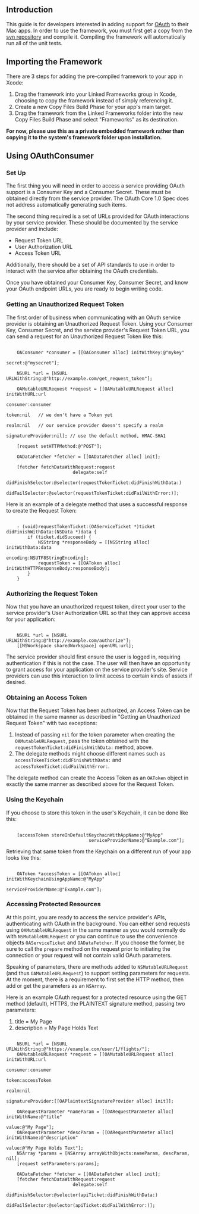 ## Introduction ##

This guide is for developers interested in adding support for [OAuth](http://oauth.net) to their Mac apps. In order to use the framework, you must first get a copy from the [svn repository](http://oauth.googlecode.com/svn/code/obj-c/) and compile it. Compiling the framework will automatically run all of the unit tests.

## Importing the Framework ##

There are 3 steps for adding the pre-compiled framework to your app in Xcode:

  1. Drag the framework into your Linked Frameworks group in Xcode, choosing to copy the framework instead of simply referencing it.
  1. Create a new Copy Files Build Phase for your app's main target.
  1. Drag the framework from the Linked Frameworks folder into the new Copy Files Build Phase and select "Frameworks" as its destination.

**For now, please use this as a private embedded framework rather than copying it to the system's framework folder upon installation.**

## Using OAuthConsumer ##

### Set Up ###

The first thing you will need in order to access a service providing OAuth support is a Consumer Key and a Consumer Secret. These must be obtained directly from the service provider. The OAuth Core 1.0 Spec does not address automatically generating such items.

The second thing required is a set of URLs provided for OAuth interactions by your service provider. These should be documented by the service provider and include:

  * Request Token URL
  * User Authorization URL
  * Access Token URL

Additionally, there should be a set of API standards to use in order to interact with the service after obtaining the OAuth credentials.

Once you have obtained your Consumer Key, Consumer Secret, and know your OAuth endpoint URLs, you are ready to begin writing code.

### Getting an Unauthorized Request Token ###

The first order of business when communicating with an OAuth service provider is obtaining an Unauthorized Request Token. Using your Consumer Key, Consumer Secret, and the service provider's Request Token URL, you can send a request for an Unauthorized Request Token like this:

```

    OAConsumer *consumer = [[OAConsumer alloc] initWithKey:@"mykey"
                                                    secret:@"mysecret"];

    NSURL *url = [NSURL URLWithString:@"http://example.com/get_request_token"];

    OAMutableURLRequest *request = [[OAMutableURLRequest alloc] initWithURL:url
                                                                   consumer:consumer
                                                                      token:nil   // we don't have a Token yet
                                                                      realm:nil   // our service provider doesn't specify a realm
                                                          signatureProvider:nil]; // use the default method, HMAC-SHA1

    [request setHTTPMethod:@"POST"];

    OADataFetcher *fetcher = [[OADataFetcher alloc] init];

    [fetcher fetchDataWithRequest:request
                         delegate:self
                didFinishSelector:@selector(requestTokenTicket:didFinishWithData:)
                  didFailSelector:@selector(requestTokenTicket:didFailWithError:)];

```

Here is an example of a delegate method that uses a successful response to create the Request Token:

```

    - (void)requestTokenTicket:(OAServiceTicket *)ticket didFinishWithData:(NSData *)data {
        if (ticket.didSucceed) {
            NSString *responseBody = [[NSString alloc] initWithData:data
                                                           encoding:NSUTF8StringEncoding];
            requestToken = [[OAToken alloc] initWithHTTPResponseBody:responseBody];
        }
    }

```

### Authorizing the Request Token ###

Now that you have an unauthorized request token, direct your user to the service provider's User Authorization URL so that they can approve access for your application:

```

    NSURL *url = [NSURL URLWithString:@"http://example.com/authorize"];
    [[NSWorkspace sharedWorkspace] openURL:url];

```

The service provider should first ensure the user is logged in, requiring authentication if this is not the case. The user will then have an opportunity to grant access for your application on the service provider's site. Service providers can use this interaction to limit access to certain kinds of assets if desired.

### Obtaining an Access Token ###

Now that the Request Token has been authorized, an Access Token can be obtained in the same manner as described in "Getting an Unauthorized Request Token" with two exceptions:

  1. Instead of passing `nil` for the token parameter when creating the `OAMutableURLRequest`, pass the token obtained with the `requestTokenTicket:didFinishWithData:` method, above.
  1. The delegate methods might choose different names such as `accessTokenTicket:didFinishWithData:` and `accessTokenTicket:didFailWithError:`.

The delegate method can create the Access Token as an `OAToken` object in exactly the same manner as described above for the Request Token.

### Using the Keychain ###

If you choose to store this token in the user's Keychain, it can be done like this:

```

    [accessToken storeInDefaultKeychainWithAppName:@"MyApp"
                               serviceProviderName:@"Example.com"];

```

Retrieving that same token from the Keychain on a different run of your app looks like this:

```

    OAToken *accessToken = [[OAToken alloc] initWithKeychainUsingAppName:@"MyApp"
                                                     serviceProviderName:@"Example.com"];

```

### Accessing Protected Resources ###

At this point, you are ready to access the service provider's APIs, authenticating with OAuth in the background. You can either send requests using `OAMutableURLRequest` in the same manner as you would normally do with `NSMutableURLRequest` or you can continue to use the convenience objects `OAServiceTicket` and `OADataFetcher`. If you choose the former, be sure to call the `prepare` method on the request prior to initiating the connection or your request will not contain valid OAuth parameters.

Speaking of parameters, there are methods added to `NSMutableURLRequest` (and thus `OAMutableURLRequest`) to support setting parameters for requests. At the moment, there is a requirement to first set the HTTP method, then add or get the parameters as an `NSArray`.

Here is an example OAuth request for a protected resource using the GET method (default), HTTPS, the PLAINTEXT signature method, passing two parameters:

  1. title = My Page
  1. description = My Page Holds Text

```

    NSURL *url = [NSURL URLWithString:@"https://example.com/user/1/flights/"];
    OAMutableURLRequest *request = [[OAMutableURLRequest alloc] initWithURL:url
                                                                   consumer:consumer
                                                                      token:accessToken
                                                                      realm:nil
                                                          signatureProvider:[[OAPlaintextSignatureProvider alloc] init]];
    
    OARequestParameter *nameParam = [[OARequestParameter alloc] initWithName:@"title"
                                                                       value:@"My Page"];
    OARequestParameter *descParam = [[OARequestParameter alloc] initWithName:@"description"
                                                                       value:@"My Page Holds Text"];
    NSArray *params = [NSArray arrayWithObjects:nameParam, descParam, nil];
    [request setParameters:params];
    
    OADataFetcher *fetcher = [[OADataFetcher alloc] init];
    [fetcher fetchDataWithRequest:request
                         delegate:self
                didFinishSelector:@selector(apiTicket:didFinishWithData:)
                  didFailSelector:@selector(apiTicket:didFailWithError:)];

```